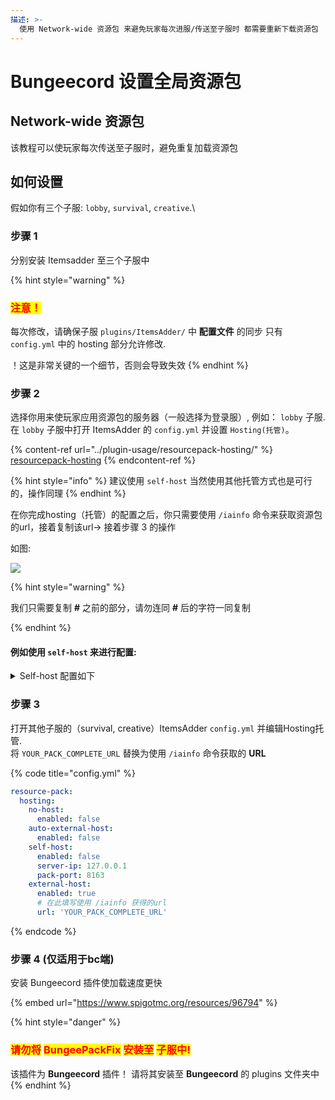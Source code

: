 ```yaml
---
描述: >-
  使用 Network-wide 资源包 来避免玩家每次进服/传送至子服时 都需要重新下载资源包
---
```


# Bungeecord 设置全局资源包

## Network-wide 资源包

该教程可以使玩家每次传送至子服时，避免重复加载资源包

## 如何设置

假如你有三个子服: `lobby`, `survival`, `creative`.\


### 步骤 1

分别安装 Itemsadder 至三个子服中

{% hint style="warning" %}
### <mark style="color:red;">注意！</mark>

每次修改，请确保子服 `plugins/ItemsAdder/` 中 **配置文件** 的同步
只有 `config.yml` 中的 hosting 部分允许修改.

！这是非常关键的一个细节，否则会导致失效
{% endhint %}

### 步骤 2

选择你用来使玩家应用资源包的服务器（一般选择为登录服）, 例如： `lobby` 子服.\
在 `lobby` 子服中打开 ItemsAdder 的 `config.yml` 并设置 `Hosting(托管)`。

{% content-ref url="../plugin-usage/resourcepack-hosting/" %}
[resourcepack-hosting](../plugin-usage/resourcepack-hosting/)
{% endcontent-ref %}

{% hint style="info" %}
建议使用 `self-host` 当然使用其他托管方式也是可行的，操作同理
{% endhint %}

在你完成hosting（托管）的配置之后，你只需要使用 `/iainfo` 命令来获取资源包的url，接着复制该url-> 接着步骤 3 的操作

如图:

![](<../.gitbook/assets/image (60) (1).png>)

{% hint style="warning" %}

我们只需要复制 **#** 之前的部分，请勿连同 **#** 后的字符一同复制

{% endhint %}

#### 例如使用 `self-host` 来进行配置:

<details>

<summary>Self-host 配置如下</summary>

{% code title="config.yml" %}
```yaml
resource-pack:
  hosting:
    no-host:
      enabled: false
    auto-external-host:
      enabled: false
    self-host:
      enabled: true
      server-ip: YOUR_SERVER_IP_HERE
      pack-port: 8163
    external-host:
      enabled: false
      url: ''
```
{% endcode %}

使用 `/iazip` 生成资源包

</details>

### 步骤 3

打开其他子服的（survival, creative）ItemsAdder `config.yml` 并编辑Hosting托管.\
将 `YOUR_PACK_COMPLETE_URL` 替换为使用 `/iainfo` 命令获取的 **URL**

{% code title="config.yml" %}
```yaml
resource-pack:
  hosting:
    no-host:
      enabled: false
    auto-external-host:
      enabled: false
    self-host:
      enabled: false
      server-ip: 127.0.0.1
      pack-port: 8163
    external-host:
      enabled: true
      # 在此填写使用 /iainfo 获得的url
      url: 'YOUR_PACK_COMPLETE_URL'
```
{% endcode %}

### 步骤 4 (仅适用于bc端)

安装 Bungeecord 插件使加载速度更快

{% embed url="https://www.spigotmc.org/resources/96794" %}

{% hint style="danger" %}
### <mark style="color:red;">请勿将</mark> <mark style="color:red;"></mark><mark style="color:red;">**BungeePackFix**</mark> <mark style="color:red;"></mark><mark style="color:red;">安装至</mark> <mark style="color:red;"></mark><mark style="color:red;">子服中!</mark>

该插件为 **Bungeecord** 插件！ 请将其安装至 **Bungeecord** 的 plugins 文件夹中
{% endhint %}
